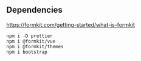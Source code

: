 ## Dependencies

https://formkit.com/getting-started/what-is-formkit

```shell
npm i -D prettier
npm i @formkit/vue
npm i @formkit/themes
npm i bootstrap
```
